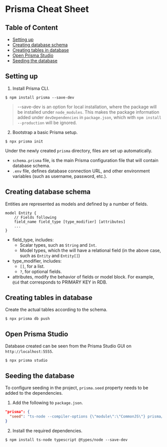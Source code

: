 # Prisma Cheat Sheet <!-- omit in toc -->

## Table of Content <!-- omit in toc -->
- [Setting up](#setting-up)
- [Creating database schema](#creating-database-schema)
- [Creating tables in database](#creating-tables-in-database)
- [Open Prisma Studio](#open-prisma-studio)
- [Seeding the database](#seeding-the-database)

## Setting up
1. Install Prisma CLI.
```
$ npm install prisma --save-dev
```
> --save-dev is an option for local installation, where the package will be installed under `node_modules`. This makes the package information added under `devDependencies` in `package.json`, which with `npm install --production` will be ignored.

2. Bootstrap a basic Prisma setup.
```
$ npx prisma init
```
Under the newly created `prisma` directory, files are set up automatically.
- `schema.prisma` file, is the main Prisma configuration file that will contain database schema.
- `.env` file, defines database connection URL, and other environment variables (such as username, password, etc.).

## Creating database schema
Entities are represented as models and defined by a number of fields.
```
model Entity {
    // Fields following
    field_name field_type [type_modifier] [attributes]
    ...
}
```
- field_type, includes:
  - Scalar types, such as `String` and `Int`.
  - Model types, which the will have a relational field (in the above case, such as `Entity` and `Entity[]`)
- type_modifier, includes:
  - `[]`, for a list.
  - `?`, for optional fields.
- attributes, modify the behavior of fields or model block. For example, `@id` that corresponds to PRIMARY KEY in RDB.

## Creating tables in database
Create the actual tables according to the schema.
```
$ npx prisma db push
```

## Open Prisma Studio
Database created can be seen from the Prisma Studio GUI on `http://localhost:5555`.
```
$ npx prisma studio
```

## Seeding the database
To configure seeding in the project, `prisma.seed` property needs to be added to the dependencies.
1. Add the following to `package.json`.
```json
"prisma": {
  "seed": "ts-node --compiler-options {\"module\":\"CommonJS\"} prisma/seed.ts"
}
```

2. Install the required dependencies.
```
$ npm install ts-node typescript @types/node --save-dev
```
